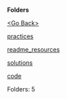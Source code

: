 **Folders**

[&lt;Go Back&gt;](../right.html)

[practices](practices/right.html)

[readme_resources](readme_resources/right.html)

[solutions](solutions/right.html)

[code](code/right.html)

Folders: 5
